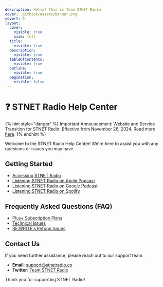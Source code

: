 ```yaml
---
description: Hello! This is Team STNET Radio.
cover: .gitbook/assets/banner.png
coverY: 0
layout:
  cover:
    visible: true
    size: full
  title:
    visible: true
  description:
    visible: true
  tableOfContents:
    visible: true
  outline:
    visible: true
  pagination:
    visible: false
---
```


# ❓ STNET Radio Help Center

{% hint style="danger" %}
Important Announcement: Website and Service Transition for STNET Radio. Effective from November 26, 2024. Read more [here](announce/nov2624.md).
{% endhint %}

Welcome to the STNET Radio Help Center! We're here to assist you with any questions or issues you may have.

## Getting Started

- [Accessing STNET Radio](getting-started/access.md)
- [Listening STNET Radio on Apple Podcast](guides/apple-podcast.md)
- [Listening STNET Radio on Google Podcast](guides/google-podcast.md)
- [Listening STNET Radio on Spotify](guides/spotify.md)

## Frequently Asked Questions (FAQ)

- [Plus+ Subscription Plans](plus/available-list.md)
- [Technical Issues](https://docs.stnetradio.co)
- [RE:WRITE's Refund Issues](rewrite/refund.md)

## Contact Us

If you need further assistance, please reach out to our support team:

- **Email**: [support@stnetradio.co](mailto:support@stnetradio.co)
- **Twitter**: [Team STNET Radio](https://twitter.com/teamstnetradio)

Thank you for supporting STNET Radio!
